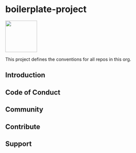 # boilerplate-project

<img src="https://github.com/revaturelabs/boilerplate-project/tree/master/logo/logo.png" width="100px"/>

This project defines the conventions for all repos in this org.

## Introduction

## Code of Conduct

## Community

## Contribute

## Support
